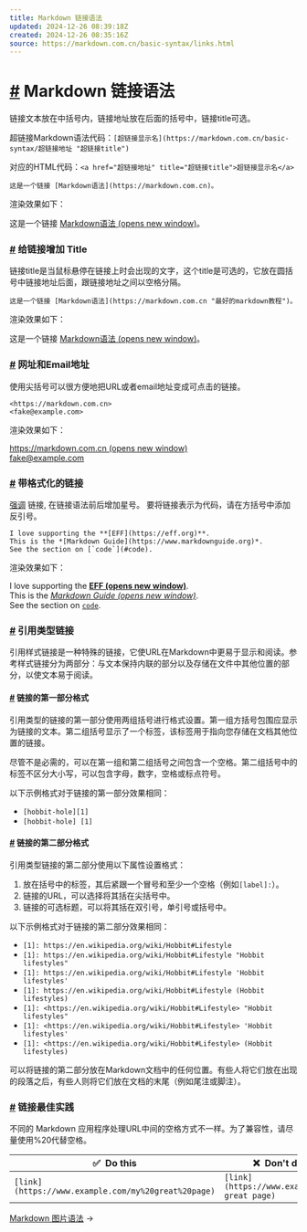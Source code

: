 ```yaml
---
title: Markdown 链接语法
updated: 2024-12-26 08:39:18Z
created: 2024-12-26 08:35:16Z
source: https://markdown.com.cn/basic-syntax/links.html
---
```


# [#](#markdown-链接语法) Markdown 链接语法

链接文本放在中括号内，链接地址放在后面的括号中，链接title可选。

超链接Markdown语法代码：`[超链接显示名](https://markdown.com.cn/basic-syntax/超链接地址 "超链接title")`

对应的HTML代码：`<a href="超链接地址" title="超链接title">超链接显示名</a>`

```text
这是一个链接 [Markdown语法](https://markdown.com.cn)。
```

渲染效果如下：

这是一个链接 [Markdown语法 (opens new window)](https://markdown.com.cn)。

### [#](#给链接增加-title) 给链接增加 Title

链接title是当鼠标悬停在链接上时会出现的文字，这个title是可选的，它放在圆括号中链接地址后面，跟链接地址之间以空格分隔。

```text
这是一个链接 [Markdown语法](https://markdown.com.cn "最好的markdown教程")。
```

渲染效果如下：

这是一个链接 [Markdown语法 (opens new window)](https://markdown.com.cn "最好的markdown教程")。

### [#](#网址和email地址) 网址和Email地址

使用尖括号可以很方便地把URL或者email地址变成可点击的链接。

```text
<https://markdown.com.cn>
<fake@example.com>
```

渲染效果如下：

[https://markdown.com.cn (opens new window)](https://markdown.com.cn)  
[fake@example.com](mailto:fake@example.com)

### [#](#带格式化的链接) 带格式化的链接

[强调](#emphasis) 链接, 在链接语法前后增加星号。 要将链接表示为代码，请在方括号中添加反引号。

```text
I love supporting the **[EFF](https://eff.org)**.
This is the *[Markdown Guide](https://www.markdownguide.org)*.
See the section on [`code`](#code).
```

渲染效果如下：

I love supporting the **[EFF (opens new window)](https://eff.org)**.  
This is the *[Markdown Guide (opens new window)](https://www.markdownguide.org)*.  
See the section on [`code`](#code).

### [#](#引用类型链接) 引用类型链接

引用样式链接是一种特殊的链接，它使URL在Markdown中更易于显示和阅读。参考样式链接分为两部分：与文本保持内联的部分以及存储在文件中其他位置的部分，以使文本易于阅读。

#### [#](#链接的第一部分格式) 链接的第一部分格式

引用类型的链接的第一部分使用两组括号进行格式设置。第一组方括号包围应显示为链接的文本。第二组括号显示了一个标签，该标签用于指向您存储在文档其他位置的链接。

尽管不是必需的，可以在第一组和第二组括号之间包含一个空格。第二组括号中的标签不区分大小写，可以包含字母，数字，空格或标点符号。

以下示例格式对于链接的第一部分效果相同：

- `[hobbit-hole][1]`
- `[hobbit-hole] [1]`

#### [#](#链接的第二部分格式) 链接的第二部分格式

引用类型链接的第二部分使用以下属性设置格式：

1.  放在括号中的标签，其后紧跟一个冒号和至少一个空格（例如`[label]:`）。
2.  链接的URL，可以选择将其括在尖括号中。
3.  链接的可选标题，可以将其括在双引号，单引号或括号中。

以下示例格式对于链接的第二部分效果相同：

- `[1]: https://en.wikipedia.org/wiki/Hobbit#Lifestyle`
- `[1]: https://en.wikipedia.org/wiki/Hobbit#Lifestyle "Hobbit lifestyles"`
- `[1]: https://en.wikipedia.org/wiki/Hobbit#Lifestyle 'Hobbit lifestyles'`
- `[1]: https://en.wikipedia.org/wiki/Hobbit#Lifestyle (Hobbit lifestyles)`
- `[1]: <https://en.wikipedia.org/wiki/Hobbit#Lifestyle> "Hobbit lifestyles"`
- `[1]: <https://en.wikipedia.org/wiki/Hobbit#Lifestyle> 'Hobbit lifestyles'`
- `[1]: <https://en.wikipedia.org/wiki/Hobbit#Lifestyle> (Hobbit lifestyles)`

可以将链接的第二部分放在Markdown文档中的任何位置。有些人将它们放在出现的段落之后，有些人则将它们放在文档的末尾（例如尾注或脚注）。

### [#](#链接最佳实践) 链接最佳实践

不同的 Markdown 应用程序处理URL中间的空格方式不一样。为了兼容性，请尽量使用%20代替空格。

| ✅  Do this | ❌  Don't do this |
| --- | --- |
| `[link](https://www.example.com/my%20great%20page)` | `[link](https://www.example.com/my great page)` |

[Markdown 图片语法](https://markdown.com.cn/basic-syntax/images.html) →